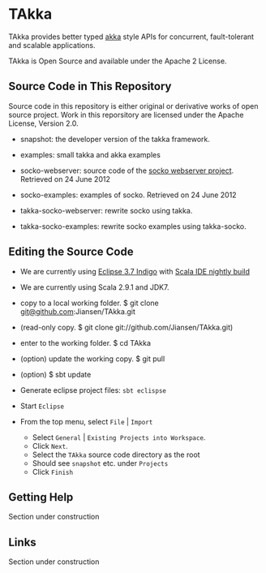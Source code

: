 # TAkka #

TAkka provides better typed [akka](http://akka.io) style APIs for concurrent, fault-tolerant and scalable applications.

TAkka is Open Source and available under the Apache 2 License.

## Source Code in This Repository ##
Source code in this repository is either original or derivative works of open source project.  Work in this reporsitory are licensed under the Apache License, Version 2.0.

* snapshot: the developer version of the takka framework.

* examples: small takka and akka examples

* socko-webserver: source code of the [socko webserver project](http://sockoweb.org/).  Retrieved on 24 June 2012 

* socko-examples: examples of socko.  Retrieved on 24 June 2012

* takka-socko-webserver: rewrite socko using takka.

* takka-socko-examples: rewrite socko examples using takka-socko.

## Editing the Source Code

* We are currently using [Eclipse 3.7 Indigo](http://www.eclipse.org/downloads/packages/eclipse-ide-javascript-web-developers/indigosr2) 
  with [Scala IDE nightly build](http://scala-ide.org/download/nightly.html)
* We are currently using Scala 2.9.1 and JDK7.

* copy to a local working folder. $ git clone git@github.com:Jiansen/TAkka.git
* (read-only copy.  $ git clone git://github.com/Jiansen/TAkka.git)
* enter to the working folder. $ cd TAkka
* (option) update the working copy. $ git pull
* (option) $ sbt update

* Generate eclipse project files: `sbt eclispse`

* Start `Eclipse`

* From the top menu, select `File` | `Import`
  * Select `General` | `Existing Projects into Workspace`. 
  * Click `Next`.
  * Select the `TAkka` source code directory as the root
  * Should see `snapshot` etc. under `Projects`
  * Click `Finish`

## Getting Help

Section under construction

## Links

Section under construction


